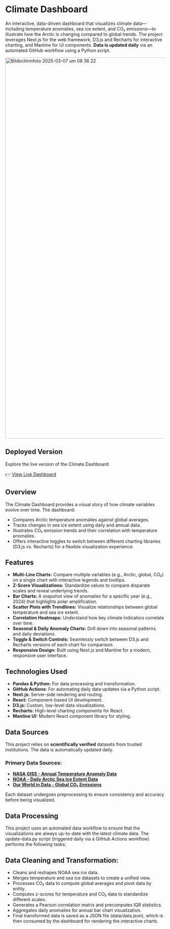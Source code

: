 # Climate Dashboard

An interactive, data-driven dashboard that visualizes climate data—including temperature anomalies, sea ice extent, and CO₂ emissions—to illustrate how the Arctic is changing compared to global trends. The project leverages Next.js for the web framework, D3.js and Recharts for interactive charting, and Mantine for UI components. **Data is updated daily** via an automated GitHub workflow using a Python script.

<img width="1201" alt="Bildschirmfoto 2025-03-07 um 08 36 22" src="https://github.com/user-attachments/assets/983ba157-e598-42a6-944a-82161b72d1c7" />

## Deployed Version

Explore the live version of the Climate Dashboard:

👉 [View Live Dashboard](climate-dashboard-three.vercel.app)

## Overview

The Climate Dashboard provides a visual story of how climate variables evolve over time. The dashboard:
- Compares Arctic temperature anomalies against global averages.
- Tracks changes in sea ice extent using daily and annual data.
- Illustrates CO₂ emission trends and their correlation with temperature anomalies.
- Offers interactive toggles to switch between different charting libraries (D3.js vs. Recharts) for a flexible visualization experience.

## Features

- **Multi-Line Charts:** Compare multiple variables (e.g., Arctic, global, CO₂) on a single chart with interactive legends and tooltips.
- **Z-Score Visualizations:** Standardize values to compare disparate scales and reveal underlying trends.
- **Bar Charts:** A snapshot view of anomalies for a specific year (e.g., 2024) that highlights polar amplification.
- **Scatter Plots with Trendlines:** Visualize relationships between global temperature and sea ice extent.
- **Correlation Heatmaps:** Understand how key climate indicators correlate over time.
- **Seasonal & Daily Anomaly Charts:** Drill down into seasonal patterns and daily deviations.
- **Toggle & Switch Controls:** Seamlessly switch between D3.js and Recharts versions of each chart for comparison.
- **Responsive Design:** Built using Next.js and Mantine for a modern, responsive user interface.

## Technologies Used

- **Pandas & Python:** For data processing and transformation.
- **GitHub Actions:** For automating daily data updates via a Python script.
- **Next.js:** Server-side rendering and routing.
- **React:** Component-based UI development.
- **D3.js:** Custom, low-level data visualizations.
- **Recharts:** High-level charting components for React.
- **Mantine UI:** Modern React component library for styling.

## Data Sources

This project relies on **scientifically verified** datasets from trusted institutions. The data is automatically updated daily.

### Primary Data Sources:
- **[NASA GISS - Annual Temperature Anomaly Data](https://data.giss.nasa.gov/gistemp/)**
- **[NOAA - Daily Arctic Sea Ice Extent Data](https://nsidc.org/data/seaice_index)**
- **[Our World in Data - Global CO₂ Emissions](https://ourworldindata.org/co2-emissions)**

Each dataset undergoes preprocessing to ensure consistency and accuracy before being visualized.


## Data Processing
This project uses an automated data workflow to ensure that the visualizations are always up-to-date with the latest climate data. The update-data.py script (triggered daily via a GitHub Actions workflow) performs the following tasks:

## Data Cleaning and Transformation:

- Cleans and reshapes NOAA sea ice data.
- Merges temperature and sea ice datasets to create a unified view.
- Processes CO₂ data to compute global averages and pivot data by entity.
- Computes z-scores for temperature and CO₂ data to standardize different scales.
- Generates a Pearson correlation matrix and precomputes IQR statistics.
- Aggregates daily anomalies for annual bar chart visualization.
- Final transformed data is saved as a JSON file (data/data.json), which is then consumed by the dashboard for rendering the interactive charts.
